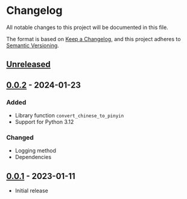# Changelog

All notable changes to this project will be documented in this file.

The format is based on [Keep a Changelog](https://keepachangelog.com/en/1.1.0/),
and this project adheres to [Semantic Versioning](https://semver.org/spec/v2.0.0.html).

## [Unreleased]

## [0.0.2] - 2024-01-23

### Added

- Library function `convert_chinese_to_pinyin`
- Support for Python 3.12

### Changed

- Logging method
- Dependencies

## [0.0.1] - 2023-01-11

- Initial release

[unreleased]: https://github.com/stefantaubert/dict-from-pypinyin/compare/v0.0.2...HEAD
[0.0.2]: https://github.com/stefantaubert/dict-from-pypinyin/compare/v0.0.1...v0.0.2
[0.0.1]: https://github.com/stefantaubert/dict-from-pypinyin/releases/tag/v0.0.1
